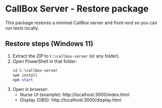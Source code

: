 # CallBox Server - Restore package

This package restores a minimal CallBox server and front-end so you can run tests locally.

## Restore steps (Windows 11)

1. Extract the ZIP to `C:\callbox-server` (or any folder).
2. Open PowerShell in that folder:
   ```powershell
   cd C:\callbox-server
   npm install
   npm start
   ```
3. Open in browser:
   - Nurse UI (example): http://localhost:3000/index.html
   - Display (OBS): http://localhost:3000/display.html
